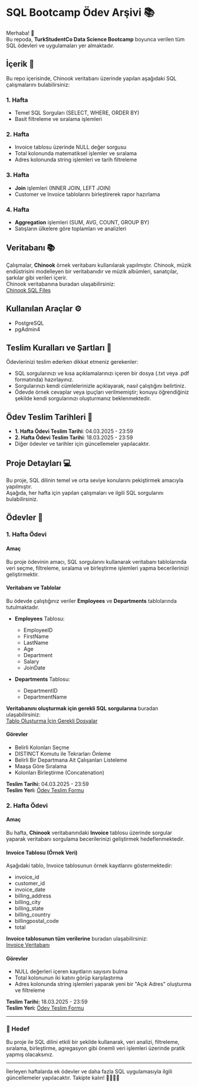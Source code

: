 # SQL Bootcamp Ödev Arşivi 📚

Merhaba! 👋  
Bu repoda, **TurkStudentCo Data Science Bootcamp** boyunca verilen tüm SQL ödevleri ve uygulamaları yer almaktadır.

## İçerik 📌

Bu repo içerisinde, Chinook veritabanı üzerinde yapılan aşağıdaki SQL çalışmalarını bulabilirsiniz:

### 1. Hafta
- Temel SQL Sorguları (SELECT, WHERE, ORDER BY)
- Basit filtreleme ve sıralama işlemleri

### 2. Hafta
- Invoice tablosu üzerinde NULL değer sorgusu
- Total kolonunda matematiksel işlemler ve sıralama
- Adres kolonunda string işlemleri ve tarih filtreleme

### 3. Hafta
- **Join** işlemleri (INNER JOIN, LEFT JOIN)
- Customer ve Invoice tablolarını birleştirerek rapor hazırlama

### 4. Hafta
- **Aggregation** işlemleri (SUM, AVG, COUNT, GROUP BY)
- Satışların ülkelere göre toplamları ve analizleri

## Veritabanı 📚

Çalışmalar, **Chinook** örnek veritabanı kullanılarak yapılmıştır. Chinook, müzik endüstrisini modelleyen bir veritabanıdır ve müzik albümleri, sanatçılar, şarkılar gibi verileri içerir.  
Chinook veritabanına buradan ulaşabilirsiniz:  
[Chinook SQL Files](https://github.com/lerocha/chinook-database)

## Kullanılan Araçlar ⚙️

- PostgreSQL
- pgAdmin4

## Teslim Kuralları ve Şartları 📌

Ödevlerinizi teslim ederken dikkat etmeniz gerekenler:

- SQL sorgularınızı ve kısa açıklamalarınızı içeren bir dosya (.txt veya .pdf formatında) hazırlayınız.
- Sorgularınızı kendi cümlelerinizle açıklayarak, nasıl çalıştığını belirtiniz.
- Ödevde örnek cevaplar veya ipuçları verilmemiştir; konuyu öğrendiğiniz şekilde kendi sorgularınızı oluşturmanız beklenmektedir.

## Ödev Teslim Tarihleri 📅

- **1. Hafta Ödevi Teslim Tarihi**: 04.03.2025 - 23:59  
- **2. Hafta Ödevi Teslim Tarihi**: 18.03.2025 - 23:59  
- Diğer ödevler ve tarihler için güncellemeler yapılacaktır.

## Proje Detayları 💻

Bu proje, SQL dilinin temel ve orta seviye konularını pekiştirmek amacıyla yapılmıştır.  
Aşağıda, her hafta için yapılan çalışmaları ve ilgili SQL sorgularını bulabilirsiniz. 

## Ödevler 📝

### 1. Hafta Ödevi
#### Amaç
Bu proje ödevinin amacı, SQL sorgularını kullanarak veritabanı tablolarında veri seçme, filtreleme, sıralama ve birleştirme işlemleri yapma becerilerinizi geliştirmektir.

#### Veritabanı ve Tablolar
Bu ödevde çalıştığınız veriler **Employees** ve **Departments** tablolarında tutulmaktadır.

- **Employees** Tablosu:
  - EmployeeID
  - FirstName
  - LastName
  - Age
  - Department
  - Salary
  - JoinDate
  
- **Departments** Tablosu:
  - DepartmentID
  - DepartmentName

**Veritabanını oluşturmak için gerekli SQL sorgularına** buradan ulaşabilirsiniz:  
[Tablo Oluşturma İçin Gerekli Dosyalar](https://drive.google.com/file/d/1K9kyQXmYmnyLf70SZsOjFpxumq5GaLqb/view?usp=sharing)

#### Görevler
- Belirli Kolonları Seçme
- DISTINCT Komutu ile Tekrarları Önleme
- Belirli Bir Departmana Ait Çalışanları Listeleme
- Maaşa Göre Sıralama
- Kolonları Birleştirme (Concatenation)

**Teslim Tarihi:** 04.03.2025 - 23:59  
**Teslim Yeri:** [Ödev Teslim Formu](https://forms.gle/Hsvr4ivYtNUoz7K48)

### 2. Hafta Ödevi
#### Amaç
Bu hafta, **Chinook** veritabanındaki **Invoice** tablosu üzerinde sorgular yaparak veritabanı sorgulama becerilerinizi geliştirmek hedeflenmektedir.

#### Invoice Tablosu (Örnek Veri)
Aşağıdaki tablo, Invoice tablosunun örnek kayıtlarını göstermektedir:
- invoice_id
- customer_id
- invoice_date
- billing_address
- billing_city
- billing_state
- billing_country
- billingpostal_code
- total

**Invoice tablosunun tüm verilerine** buradan ulaşabilirsiniz:  
[Invoice Veritabanı](https://drive.google.com/drive/folders/1kwnUOyf311vlW7Vm5XGCvXYE9CTMvOks?usp=sharing)

#### Görevler
- NULL değerleri içeren kayıtların sayısını bulma
- Total kolonunun iki katını görüp karşılaştırma
- Adres kolonunda string işlemleri yaparak yeni bir "Açık Adres" oluşturma ve filtreleme

**Teslim Tarihi:** 18.03.2025 - 23:59  
**Teslim Yeri:** [Ödev Teslim Formu](https://forms.gle/oDhKSYaHjHYEJ9X17)

---

### 🎯 Hedef
Bu proje ile SQL dilini etkili bir şekilde kullanarak, veri analizi, filtreleme, sıralama, birleştirme, agregasyon gibi önemli veri işlemleri üzerinde pratik yapmış olacaksınız.

---

İlerleyen haftalarda ek ödevler ve daha fazla SQL uygulamasıyla ilgili güncellemeler yapılacaktır. Takipte kalın! 👨‍💻👩‍💻
